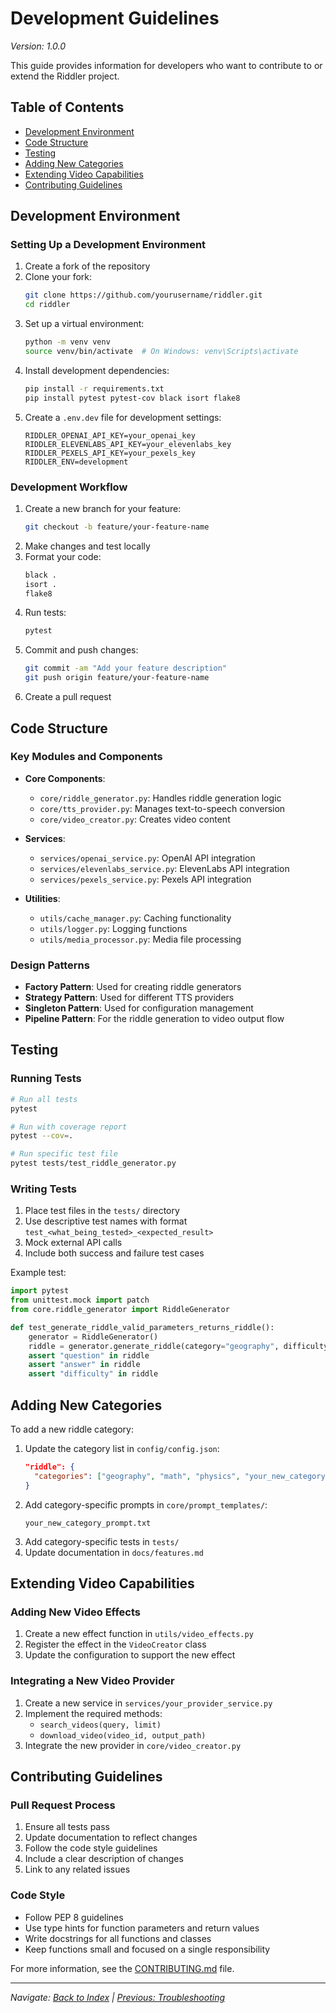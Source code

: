 # Development Guidelines
*Version: 1.0.0*

This guide provides information for developers who want to contribute to or extend the Riddler project.

## Table of Contents
- [Development Environment](#development-environment)
- [Code Structure](#code-structure)
- [Testing](#testing)
- [Adding New Categories](#adding-new-categories)
- [Extending Video Capabilities](#extending-video-capabilities)
- [Contributing Guidelines](#contributing-guidelines)

## Development Environment

### Setting Up a Development Environment

1. Create a fork of the repository
2. Clone your fork:
   ```bash
   git clone https://github.com/yourusername/riddler.git
   cd riddler
   ```
3. Set up a virtual environment:
   ```bash
   python -m venv venv
   source venv/bin/activate  # On Windows: venv\Scripts\activate
   ```
4. Install development dependencies:
   ```bash
   pip install -r requirements.txt
   pip install pytest pytest-cov black isort flake8
   ```
5. Create a `.env.dev` file for development settings:
   ```
   RIDDLER_OPENAI_API_KEY=your_openai_key
   RIDDLER_ELEVENLABS_API_KEY=your_elevenlabs_key
   RIDDLER_PEXELS_API_KEY=your_pexels_key
   RIDDLER_ENV=development
   ```

### Development Workflow

1. Create a new branch for your feature:
   ```bash
   git checkout -b feature/your-feature-name
   ```
2. Make changes and test locally
3. Format your code:
   ```bash
   black .
   isort .
   flake8
   ```
4. Run tests:
   ```bash
   pytest
   ```
5. Commit and push changes:
   ```bash
   git commit -am "Add your feature description"
   git push origin feature/your-feature-name
   ```
6. Create a pull request

## Code Structure

### Key Modules and Components

- **Core Components**:
  - `core/riddle_generator.py`: Handles riddle generation logic
  - `core/tts_provider.py`: Manages text-to-speech conversion
  - `core/video_creator.py`: Creates video content

- **Services**:
  - `services/openai_service.py`: OpenAI API integration
  - `services/elevenlabs_service.py`: ElevenLabs API integration
  - `services/pexels_service.py`: Pexels API integration
  
- **Utilities**:
  - `utils/cache_manager.py`: Caching functionality
  - `utils/logger.py`: Logging functions
  - `utils/media_processor.py`: Media file processing

### Design Patterns

- **Factory Pattern**: Used for creating riddle generators
- **Strategy Pattern**: Used for different TTS providers
- **Singleton Pattern**: Used for configuration management
- **Pipeline Pattern**: For the riddle generation to video output flow

## Testing

### Running Tests

```bash
# Run all tests
pytest

# Run with coverage report
pytest --cov=.

# Run specific test file
pytest tests/test_riddle_generator.py
```

### Writing Tests

1. Place test files in the `tests/` directory
2. Use descriptive test names with format `test_<what_being_tested>_<expected_result>`
3. Mock external API calls
4. Include both success and failure test cases

Example test:
```python
import pytest
from unittest.mock import patch
from core.riddle_generator import RiddleGenerator

def test_generate_riddle_valid_parameters_returns_riddle():
    generator = RiddleGenerator()
    riddle = generator.generate_riddle(category="geography", difficulty="medium")
    assert "question" in riddle
    assert "answer" in riddle
    assert "difficulty" in riddle
```

## Adding New Categories

To add a new riddle category:

1. Update the category list in `config/config.json`:
   ```json
   "riddle": {
     "categories": ["geography", "math", "physics", "your_new_category"]
   }
   ```
2. Add category-specific prompts in `core/prompt_templates/`:
   ```
   your_new_category_prompt.txt
   ```
3. Add category-specific tests in `tests/`
4. Update documentation in `docs/features.md`

## Extending Video Capabilities

### Adding New Video Effects

1. Create a new effect function in `utils/video_effects.py`
2. Register the effect in the `VideoCreator` class
3. Update the configuration to support the new effect

### Integrating a New Video Provider

1. Create a new service in `services/your_provider_service.py`
2. Implement the required methods:
   - `search_videos(query, limit)`
   - `download_video(video_id, output_path)`
3. Integrate the new provider in `core/video_creator.py`

## Contributing Guidelines

### Pull Request Process

1. Ensure all tests pass
2. Update documentation to reflect changes
3. Follow the code style guidelines
4. Include a clear description of changes
5. Link to any related issues

### Code Style

- Follow PEP 8 guidelines
- Use type hints for function parameters and return values
- Write docstrings for all functions and classes
- Keep functions small and focused on a single responsibility

For more information, see the [CONTRIBUTING.md](../CONTRIBUTING.md) file.

---

*Navigate: [Back to Index](index.md) | [Previous: Troubleshooting](troubleshooting.md)* 